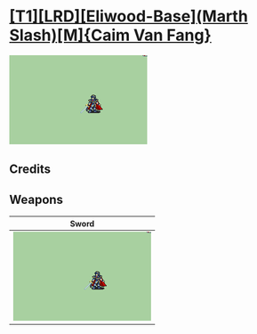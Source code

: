 # [\[T1\]\[LRD\]\[Eliwood-Base\]\(Marth Slash\)\[M\]{Caim Van Fang}](./%5BT1%5D%5BLRD%5D%5BEliwood-Base%5D(Marth%20Slash)%5BM%5D%7BCaim%20Van%20Fang%7D)

<img src="./1.%20Sword/Sword_000.png" alt="[T1][LRD][Eliwood-Base](Marth Slash)[M]{Caim Van Fang} standing" />

## Credits



## Weapons


|Sword |
|  :---: |
| <img alt="Sword animation" src="./1.%20Sword/Sword.gif" /> |
